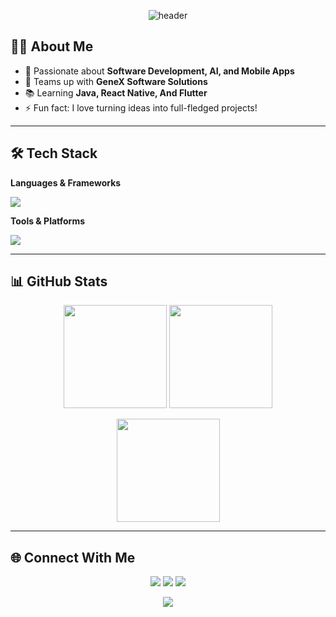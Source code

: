 <!-- Banner -->
<p align="center">
  <img src="https://capsule-render.vercel.app/api?type=waving&color=0:6a11cb,100:2575fc&height=200&section=header&text=Hi%20I'm%20Ishara%20Gayan%20👋&fontSize=40&fontColor=ffffff" alt="header"/>
</p>


## 👨‍💻 About Me
- 🚀 Passionate about **Software Development, AI, and Mobile Apps**  
- 🎯 Teams up with **GeneX Software Solutions**  
- 📚 Learning **Java, React Native, And Flutter**  
- ⚡ Fun fact: I love turning ideas into full-fledged projects!  

---

## 🛠️ Tech Stack

**Languages & Frameworks**  
<p>
  <img src="https://skillicons.dev/icons?i=java,python,js,ts,html,css,react,flutter,nodejs,mysql,php,c,cpp,dart,bootstrap" /> 
</p>

**Tools & Platforms**  
<p>
  <img src="https://skillicons.dev/icons?i=git,github,vscode,androidstudio,firebase,linux,figma,ps,ai,canva" />
</p>

---

## 📊 GitHub Stats

<p align="center">
  <img src="https://github-readme-stats.vercel.app/api?username=IsharaGayan&show_icons=true&theme=tokyonight" height="165"/>
  <img src="https://github-readme-streak-stats.herokuapp.com/?user=IsharaGayan&theme=tokyonight" height="165"/>
</p>

<p align="center">
  <img src="https://github-readme-stats.vercel.app/api/top-langs/?username=IsharaGayan&layout=compact&theme=tokyonight" height="165"/>
</p>

---

## 🌐 Connect With Me

<p align="center">
  <a href="https://www.linkedin.com/in/isharagayan"><img src="https://skillicons.dev/icons?i=linkedin" /></a>
  <a href="mailto:isharagayan899@gmail.com"><img src="https://skillicons.dev/icons?i=gmail" /></a>
  <a href="https://github.com/IsharaGayan"><img src="https://skillicons.dev/icons?i=github" /></a>
</p>


<!-- Footer -->
<p align="center">
  <img src="https://capsule-render.vercel.app/api?type=waving&color=0:2575fc,100:6a11cb&height=120&section=footer" />
</p>
